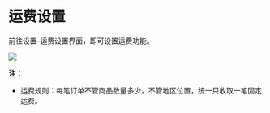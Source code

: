 # 运费设置

前往设置-运费设置界面，即可设置运费功能。

![](http://md.stringon.com/img/%7Bfilename%7D%7B.suffix%7D20200911114350.png)

**注：**

* 运费规则：每笔订单不管商品数量多少，不管地区位置，统一只收取一笔固定运费。